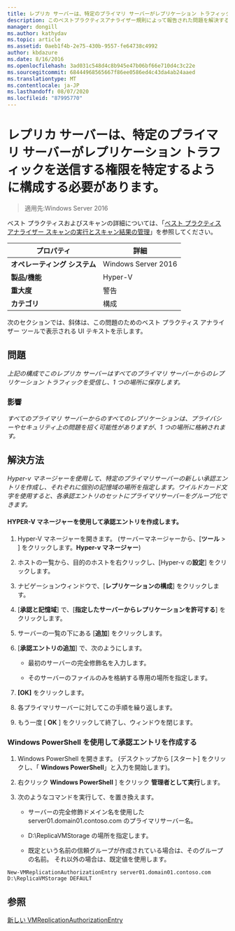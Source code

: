 ```yaml
---
title: レプリカ サーバーは、特定のプライマリ サーバーがレプリケーション トラフィックを送信する権限を特定するように構成する必要があります。
description: このベストプラクティスアナライザー規則によって報告された問題を解決するための手順を示します。
manager: dongill
ms.author: kathydav
ms.topic: article
ms.assetid: 0aeb1f4b-2e75-430b-9557-fe64738c4992
author: kbdazure
ms.date: 8/16/2016
ms.openlocfilehash: 3ad031c548d4c8b945e47b06bf66e710d4c3c22e
ms.sourcegitcommit: 68444968565667f86ee0586ed4c43da4ab24aaed
ms.translationtype: MT
ms.contentlocale: ja-JP
ms.lasthandoff: 08/07/2020
ms.locfileid: "87995770"
---
```

# <a name="replica-servers-should-be-configured-to-identify-specific-primary-servers-authorized-to-send-replication-traffic"></a>レプリカ サーバーは、特定のプライマリ サーバーがレプリケーション トラフィックを送信する権限を特定するように構成する必要があります。

>適用先:Windows Server 2016

ベスト プラクティスおよびスキャンの詳細については、「[ベスト プラクティス アナライザー スキャンの実行とスキャン結果の管理](https://go.microsoft.com/fwlink/p/?LinkID=223177)」を参照してください。

|プロパティ|詳細|
|-|-|
|**オペレーティング システム**|Windows Server 2016|
|**製品/機能**|Hyper-V|
|**重大度**|警告|
|**カテゴリ**|構成|

次のセクションでは、斜体は、この問題のためのベスト プラクティス アナライザー ツールで表示される UI テキストを示します。

## <a name="issue"></a>問題
*上記の構成でこのレプリカ サーバーはすべてのプライマリ サーバーからのレプリケーション トラフィックを受信し、1 つの場所に保存します。*

### <a name="impact"></a>影響
*すべてのプライマリ サーバーからのすべてのレプリケーションは、プライバシーやセキュリティ上の問題を招く可能性がありますが、1 つの場所に格納されます。*

## <a name="resolution"></a>解決方法
*Hyper-v マネージャーを使用して、特定のプライマリサーバーの新しい承認エントリを作成し、それぞれに個別の記憶域の場所を指定します。ワイルドカード文字を使用すると、各承認エントリのセットにプライマリサーバーをグループ化できます。*

#### <a name="create-authorization-entries-using-hyper-v-manager"></a>HYPER-V マネージャーを使用して承認エントリを作成します。

1.  Hyper-V マネージャーを開きます。 (サーバーマネージャーから、[**ツール**  >  ] をクリックします。**Hyper-v マネージャー**)

2.  ホストの一覧から、目的のホストを右クリックし、[Hyper-v の**設定**] をクリックします。

3.  ナビゲーションウィンドウで、[**レプリケーションの構成**] をクリックします。

4.  [**承認と記憶域**] で、[**指定したサーバーからレプリケーションを許可する**] をクリックします。

5.  サーバーの一覧の下にある [**追加**] をクリックします。

6.  [**承認エントリの追加**] で、次のようにします。

    -   最初のサーバーの完全修飾名を入力します。

    -   そのサーバーのファイルのみを格納する専用の場所を指定します。

7.  **[OK]** をクリックします。

8.  各プライマリサーバーに対してこの手順を繰り返します。

9. もう一度 [ **OK** ] をクリックして終了し、ウィンドウを閉じます。

### <a name="create-authorization-entries-using-windows-powershell"></a>Windows PowerShell を使用して承認エントリを作成する

1.  Windows PowerShell を開きます。 (デスクトップから [スタート] をクリックし、「 **Windows PowerShell**」と入力を開始します)。

2.  右クリック **Windows PowerShell** ] をクリック **管理者として実行**します。

3.  次のようなコマンドを実行して、を置き換えます。

    -   サーバーの完全修飾ドメイン名を使用した server01.domain01.contoso.com のプライマリサーバー名。

    -   D:\ReplicaVMStorage の場所を指定します。

    -   既定という名前の信頼グループが作成されている場合は、そのグループの名前。 それ以外の場合は、既定値を使用します。

```
New-VMReplicationAuthorizationEntry server01.domain01.contoso.com D:\ReplicaVMStorage DEFAULT
```

## <a name="see-also"></a>参照
[新しい VMReplicationAuthorizationEntry](/powershell/module/hyper-v/new-vmreplicationauthorizationentry?view=win10-ps)